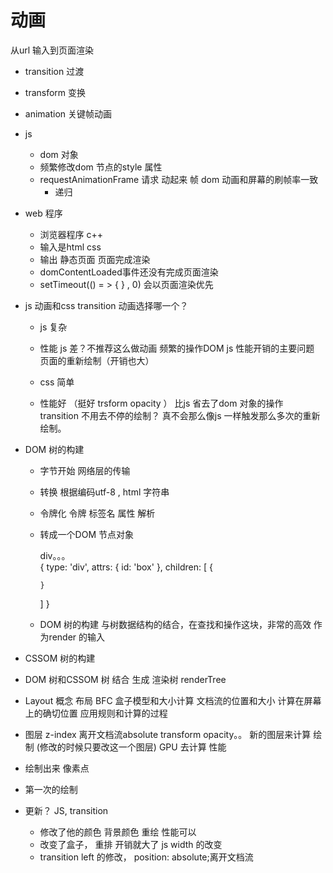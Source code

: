 # 动画
从url 输入到页面渲染

- transition 过渡 
- transform 变换
- animation 关键帧动画
- js 
  - dom 对象
  - 频繁修改dom 节点的style 属性
  - requestAnimationFrame
    请求 动起来 帧 
    dom 动画和屏幕的刷帧率一致
    + 递归
- web 程序
  - 浏览器程序 c++ 
  - 输入是html css 
  - 输出 静态页面 页面完成渲染
  - domContentLoaded事件还没有完成页面渲染
  - setTimeout(() = > { } , 0) 会以页面渲染优先

- js 动画和css transition 动画选择哪一个？
  - js 复杂 
  - 性能 js 差？不推荐这么做动画
    频繁的操作DOM js 性能开销的主要问题
    页面的重新绘制（开销也大）

  - css 简单 
  - 性能好 （挺好 trsform opacity ）
    比js 省去了dom 对象的操作  
    transition 不用去不停的绘制？ 真不会那么像js 一样触发那么多次的重新绘制。

- DOM 树的构建 
  - 字节开始 网络层的传输
  - 转换 根据编码utf-8 , html 字符串
  - 令牌化  令牌 标签名 属性  解析 
  - 转成一个DOM 节点对象
    <div id="box">
      div。。。  
    </div>
    {
      type: 'div',
      attrs: {
        id: 'box'
      },
      children: [
        {

        }
      ]
    }
  - DOM 树的构建
    与树数据结构的结合，在查找和操作这块，非常的高效 作为render 的输入

- CSSOM 树的构建

- DOM 树和CSSOM 树 结合 生成 渲染树 renderTree
- Layout 概念 布局 BFC 盒子模型和大小计算
  文档流的位置和大小 计算在屏幕上的确切位置
  应用规则和计算的过程

- 图层 z-index 离开文档流absolute  transform opacity。。
  新的图层来计算  绘制 (修改的时候只要改这一个图层)
  GPU 去计算 性能
    

- 绘制出来
  像素点

- 第一次的绘制
- 更新？ JS, transition
  - 修改了他的颜色 背景颜色 重绘 性能可以
  - 改变了盒子， 重排 开销就大了   js width 的改变
  - transition  left 的修改， position: absolute;离开文档流 

  